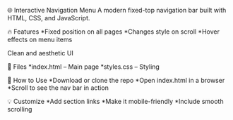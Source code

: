 🌐 Interactive Navigation Menu
A modern fixed-top navigation bar built with HTML, CSS, and JavaScript.

🔥 Features
*Fixed position on all pages
*Changes style on scroll
*Hover effects on menu items

Clean and aesthetic UI

📁 Files
*index.html – Main page
*styles.css – Styling

🚀 How to Use
*Download or clone the repo
*Open index.html in a browser
*Scroll to see the nav bar in action

💡 Customize
*Add section links
*Make it mobile-friendly
*Include smooth scrolling
